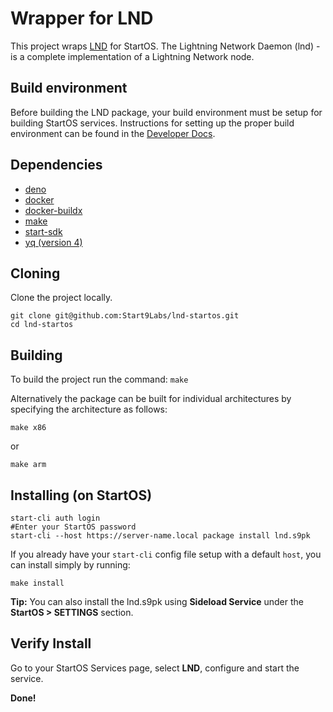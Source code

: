 # Wrapper for LND

This project wraps [LND](https://github.com/lightningnetwork/lnd) for StartOS. The Lightning Network Daemon (lnd) - is a complete implementation of a Lightning Network node.

## Build environment
Before building the LND package, your build environment must be setup for building StartOS services. Instructions for setting up the proper build environment can be found in the [Developer Docs](https://docs.start9.com/latest/developer-docs/packaging).

## Dependencies

- [deno](https://deno.land/)
- [docker](https://docs.docker.com/get-docker)
- [docker-buildx](https://docs.docker.com/buildx/working-with-buildx/)
- [make](https://www.gnu.org/software/make/)
- [start-sdk](https://github.com/Start9Labs/start-os/blob/v0.3.5.1/core/install-sdk.sh)
- [yq (version 4)](https://mikefarah.gitbook.io/yq)

## Cloning

Clone the project locally.

```
git clone git@github.com:Start9Labs/lnd-startos.git
cd lnd-startos
```

## Building

To build the project run the command: `make`

Alternatively the package can be built for individual architectures by specifying the architecture as follows:

```
make x86
```

or

```
make arm
```

## Installing (on StartOS)

```
start-cli auth login
#Enter your StartOS password
start-cli --host https://server-name.local package install lnd.s9pk
```

If you already have your `start-cli` config file setup with a default `host`, you can install simply by running:

```
make install
```

**Tip:** You can also install the lnd.s9pk using **Sideload Service** under the **StartOS > SETTINGS** section.

## Verify Install

Go to your StartOS Services page, select **LND**, configure and start the service.

**Done!** 